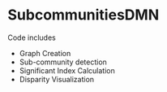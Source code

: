 # SubcommunitiesDMN
Code includes
- Graph Creation
- Sub-community detection
- Significant Index Calculation
- Disparity Visualization
